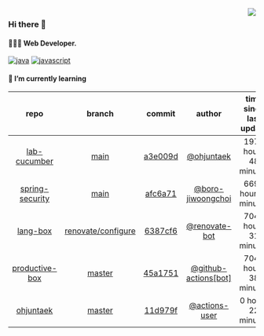 <img align="right" src="https://github-readme-stats.vercel.app/api?username=ohjuntaek&show_icons=true&hide_title=true" />

### Hi there 👋

#### 🧑🏻‍💻  Web Developer. 

[![java](http://img.shields.io/badge/-java-black?style=flat-square&logo=)](#) 
[![javascript](http://img.shields.io/badge/-javascript-darkgray?style=flat-square&logo=)](#) 


<!--
**ohjuntaek/ohjuntaek** is a ✨ _special_ ✨ repository because its `README.md` (this file) appears on your GitHub profile.

Here are some ideas to get you started:

- 🔭 I’m currently working on ...
- 🌱 I’m currently learning ...
- 👯 I’m looking to collaborate on ...
- 🤔 I’m looking for help with ...
- 💬 Ask me about ...
- 📫 How to reach me: ...
- 😄 Pronouns: ...
- ⚡ Fun fact: ...
-->

#### 🌱 I’m currently learning

| repo | branch | commit | author | time since last update | language |
|:---:|:---:|:---:|:---:|:---:|:---:|
| [lab-cucumber](https://github.com/ohjuntaek/lab-cucumber) | [main](https://github.com/ohjuntaek/lab-cucumber/tree/main) |[a3e009d](https://github.com/ohjuntaek/lab-cucumber/commit/a3e009d05b0ef6eba94771f92367c53a9b6e9163) | [@ohjuntaek](https://github.com/ohjuntaek) |1979 hours 48 minutes | ![](https://img.shields.io/badge/language-Java-default.svg?style=flat-square)|
| [spring-security](https://github.com/ohjuntaek/spring-security) | [main](https://github.com/ohjuntaek/spring-security/tree/main) |[afc6a71](https://github.com/ohjuntaek/spring-security/commit/afc6a714fd13cf3c21a63cf0d2b9502ca3833c7f) | [@boro-jiwoongchoi](https://github.com/boro-jiwoongchoi) |6690 hours 3 minutes | ![](https://img.shields.io/badge/language-Java-default.svg?style=flat-square)|
| [lang-box](https://github.com/ohjuntaek/lang-box) | [renovate/configure](https://github.com/ohjuntaek/lang-box/tree/renovate/configure) |[6387cf6](https://github.com/ohjuntaek/lang-box/commit/6387cf66f97ac0dc00fc5aa7b0ca37c0f6026a13) | [@renovate-bot](https://github.com/renovate-bot) |7046 hours 31 minutes | ![](https://img.shields.io/badge/language-JavaScript-default.svg?style=flat-square)|
| [productive-box](https://github.com/ohjuntaek/productive-box) | [master](https://github.com/ohjuntaek/productive-box/tree/master) |[45a1751](https://github.com/ohjuntaek/productive-box/commit/45a175132e153c57891c818fe4bac5119b270c6d) | [@github-actions[bot]](https://github.com/github-actions%5Bbot%5D) |7046 hours 38 minutes | ![](https://img.shields.io/badge/language-TypeScript-default.svg?style=flat-square)|
| [ohjuntaek](https://github.com/ohjuntaek/ohjuntaek) | [master](https://github.com/ohjuntaek/ohjuntaek/tree/master) |[11d979f](https://github.com/ohjuntaek/ohjuntaek/commit/11d979f19420ce78a6c57aa164d3b10319a65506) | [@actions-user](https://github.com/actions-user) |0 hours 22 minutes | ![](https://img.shields.io/badge/language-Go-default.svg?style=flat-square)|



